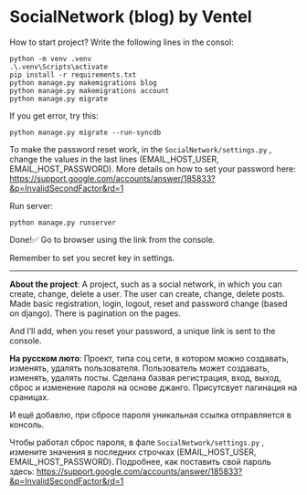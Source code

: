 # SocialNetwork (blog) by Ventel
How to start project? 
    Write the following lines in the consol:

```
python -m venv .venv
.\.venv\Scripts\activate
pip install -r requirements.txt
python manage.py makemigrations blog
python manage.py makemigrations account
python manage.py migrate
```
If you get error, try this:
```
python manage.py migrate --run-syncdb 
```
To make the password reset work, in the ```SocialNetwork/settings.py``` , change the values in the last lines (EMAIL_HOST_USER, EMAIL_HOST_PASSWORD). More details on how to set your password here:
https://support.google.com/accounts/answer/185833?&p=InvalidSecondFactor&rd=1

Run server:
```
python manage.py runserver
```
Done!:white_check_mark: Go to browser using the link from the console.

Remember to set you secret key in settings.
____
**About the project**:
  A project, such as a social network, in which you can create, change, delete a user.
The user can create, change, delete posts.
Made basic registration, login, logout, reset and password change (based on django).
There is pagination on the pages.

And I’ll add, when you reset your password, a unique link is sent to the console.

**На русском люто**:
  Проект, типа соц сети, в котором можно создавать, изменять, удалять пользователя.
Пользователь может создавать, изменять, удалять посты.
Сделана базвая регистрация, вход, выход, сброс и изменение пароля на основе джанго.
Присутсвует пагинация на сраницах.

И ещё добавлю, при сбросе пароля уникальная ссылка отправляется в консоль.


Чтобы работал сброс пароля, в фале ```SocialNetwork/settings.py``` , измените значения в последних строчках (EMAIL_HOST_USER, EMAIL_HOST_PASSWORD). Подробнее, как поставить свой пароль здесь: https://support.google.com/accounts/answer/185833?&p=InvalidSecondFactor&rd=1
